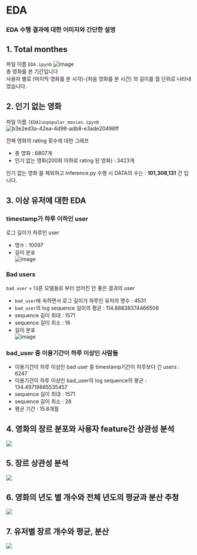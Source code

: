 # EDA

### EDA 수행 결과에 대한 이미지와 간단한 설명

## 1. Total monthes
파일 이름 `EDA.ipynb`
![image](https://user-images.githubusercontent.com/41178045/159420503-0bd7fa45-16a1-4413-8ff3-68f776cd3d32.png)<br>
총 영화를 본 기간입니다<br>
사용자 별로 (마지막 영화를 본 시각)-(처음 영화를 본 시간) 의 길이를 월 단위로 나타내었습니다.<br>

## 2. 인기 없는 영화
파일 이름 `[EDA]unpopular_movies.ipynb`
![b3e2ed3a-42ea-4d98-adb8-e3ade20498ff](https://user-images.githubusercontent.com/10546369/161894515-0bfb5044-6b02-412d-afdd-02479b5dc99e.png)

전체 영화의 rating 횟수에 대한 그래프

- 총 영화 : 6807개  
- 인기 없는 영화(200회 이하로 rating 된 영화) : 3423개

인기 없는 영화 를 제외하고 Inference.py 수행 시 DATA의 수는 : **101,308,131** 건 입니다.

## 3. 이상 유저에 대한 EDA
### timestamp가 하루 이하인 user
로그 길이가 하루인 user
- 명수 : 10097
- 길이 분포<br>
![image](https://user-images.githubusercontent.com/41178045/162798935-5d14dce5-0ab5-45dc-b91c-aa9e67abb8f6.png)
### Bad users
`bad_user` = 다른 모델들로 부터 얻어진 안 좋은 결과의 user
- `bad_user`에 속하면서 로그 길이가 하루인 유저의 명수 :  4531
- `bad_user`의 log sequence 길이의 평균 : 114.88838374466506
- sequence 길이 최대 :  1571
- sequence 길이 최소 :  16
- 길이 분포<br>
![image](https://user-images.githubusercontent.com/41178045/162798966-761ecb94-d257-4769-b947-218b09ca0759.png)

### bad_user 중 이용기간이 하루 이상인 사람들
- 이용기간이 하루 이상인 bad user 중 timestamp기간이 하루보다 긴 users :  6247
- 이용기간이 하루 이상인 bad_user의 log sequence의 평균 : 134.49719865535457
- sequence 길이 최대 :  1571
- sequence 길이 최소 :  28
- 평균 기간 : 15.8개월

## 4. 영화의 장르 분포와 사용자 feature간 상관성 분석      
<img src="https://user-images.githubusercontent.com/44887886/173512433-cdde9bf3-93b4-4d18-b9a9-646cbfabf1cf.png">      

## 5. 장르 상관성 분석          
<img src="https://user-images.githubusercontent.com/44887886/173512677-7271a906-117c-4b00-a417-38d0572c3746.png">

## 6. 영화의 년도 별 개수와 전체 년도의 평균과 분산 추청           
<img src="https://user-images.githubusercontent.com/44887886/173512755-82ec36fc-7bb9-46e4-9340-8aef82c465c1.png">

## 7. 유저별 장르 개수와 평균, 분산           
<img src="https://user-images.githubusercontent.com/44887886/173513124-5ca9d594-baf4-4bc7-a37f-83946ff883b9.png">
